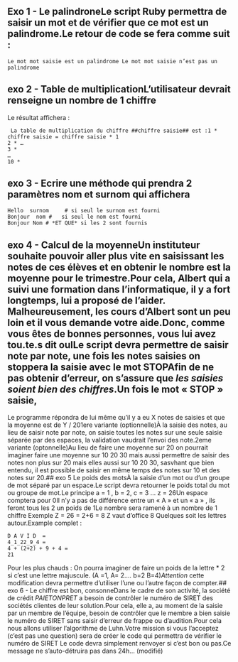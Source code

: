## Exo 1 - Le palindroneLe script Ruby permettra de saisir un mot et de vérifier que ce mot est un palindrome.Le retour de code se fera comme suit :

    Le mot mot saisie est un palindrome Le mot mot saisie n’est pas un palindrome

## exo 2 - Table de multiplicationL’utilisateur devrait renseigne un nombre de 1 chiffre
Le résultat affichera :

     La table de multiplication du chiffre ##chiffre saisie## est :1 * chiffre saisie = chiffre saisie * 1
    2 * …
    3 *
    …
    10 *

## exo 3 - Ecrire une méthode qui prendra 2 paramètres nom et surnom qui affichera

    Hello  surnom     # si seul le surnom est fourni
    Bonjour  nom #   si seul le nom est fourni
    Bonjour Nom # *ET QUE* si les 2 sont fournis

## exo 4 - Calcul de la moyenneUn instituteur souhaite pouvoir aller plus vite en saisissant les notes de ces élèves et en obtenir le nombre est la moyenne pour le trimestre.Pour cela, Albert qui a suivi une formation dans l’informatique, il y a fort longtemps, lui a proposé de l’aider. Malheureusement, les cours d’Albert sont un peu loin et il vous demande votre aide.Donc, comme vous êtes de bonnes personnes, vous lui avez tou.te.s dit ouILe script devra permettre de saisir note par note,  une fois les notes saisies on stoppera la saisie avec le mot STOPAfin de ne pas obtenir d’erreur, on s’assure que _les saisies soient bien des chiffres_.Un fois le mot « STOP »  saisie,
Le programme répondra de lui même qu’il y a eu X notes de saisies et que la moyenne est de Y / 201ere variante  (optionnelle)À la saisie des notes, au lieu de saisir note par note, on saisie toutes les notes sur une seule saisie séparée par des espaces, la validation vaudrait l’envoi des note.2eme variante (optonnelle)Au lieu de faire une moyenne sur 20 on pourrait imaginer faire une moyenne sur 10 20 30 mais aussi permettre de saisir des notes non plus sur 20 mais elles aussi sur 10 20 30, sasvhant que bien entendu, il est possible de saisir en même temps des notes sur 10 et des notes sur 20.## exo 5 Le poids des motsÀ la saisie d’un mot ou d’un groupe de mot séparé par un espace.Le script devra retourner le poids total du mot ou groupe de mot.Le principe a = 1 , b = 2, c = 3 … z = 26Un espace comptera pour 0Il n’y a pas de différence entre un « A » et un « a » , ils feront tous les 2 un poids de 1Le nombre sera ramené à un nombre de 1 chiffre
Exemple Z = 26 = 2+6 = 8
Z vaut d’office 8
Quelques soit les lettres autour.Example complet :

    D A V I D  =
    4_1_22_9_4 =
    4 + (2+2) + 9 + 4 =
    21

Pour les plus chauds :
On pourra imaginer de faire un poids de la lettre * 2 si c’est une lettre majuscule.
(A =1, A= 2….  b=2 B=4)*Attention* cette modification devra permettre d’utiliser l’une ou l’autre façon de compter.## exo 6 - Le chiffre est bon, consonneDans le cadre de son activité, la société de crédit *PAIETONPRET* a besoin de contrôler le numéro de SIRET des sociétés clientes de leur solution.Pour cela, elle a, au moment de la saisie par un membre de l’équipe, besoin de contrôler que le membre a bien saisie le numéro de SIRET sans saisir d’erreur de frappe ou d’audition.Pour cela nous allons utiliser l’algorithme de Luhn.Votre mission si vous l’acceptez (c’est pas une question) sera de  créer le code qui permettra de vérifier le numéro de SIRET
Le code devra simplement renvoyer  si c’est bon ou pas.Ce message ne s’auto-détruira pas dans 24h... (modifié) 